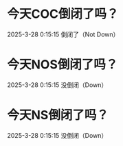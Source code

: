 # 今天COC倒闭了吗？

2025-3-28 0:15:15 倒闭了（Not Down）

# 今天NOS倒闭了吗？

2025-3-28 0:15:15 没倒闭（Down）

# 今天NS倒闭了吗？

2025-3-28 0:15:15 没倒闭（Down）

